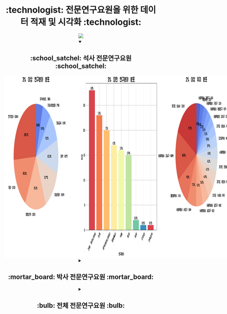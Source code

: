 <div align=center> <h1> :technologist: 전문연구요원을 위한 데이터 적재 및 시각화 :technologist: </h1> </div>

<div align = "center">
  <img src="https://img.shields.io/badge/awesome--jmy-FC60A8?style=for-the-badge&logo=Awesome Lists&logoColor=white"/>
</div>

<details open>
<summary align="center">
  <h2> :school_satchel: 석사 전문연구요원 :school_satchel: </h2>
</summary>
  <div align="center" style="display: flex;">
    <img src="prop/MS/연구분야.png">
    <img src="prop/MS/위치.png">
    <img src="prop/MS/지방청.png">
    <img src="prop/MS/TOP_30_현역_편입인원.png" height="600" style="margin-right: 10px;">
    <img src="prop/MS/TOP_30_현역_복무인원.png" height="600" style="margin-right: 10px;">
    </br>
    <a href="https://github.com/Zerohertz/awesome-jmy/blob/main/prop/MS/README.md"> :pencil: 표로 보기 :pencil: </a>
  </div>
</details>

<details>
<summary align="center">
  <h2> :mortar_board: 박사 전문연구요원 :mortar_board: </h2>
</summary>
  <div align="center" style="display: flex;">
    <img src="prop/PhD/연구분야.png">
    <img src="prop/PhD/위치.png">
    <img src="prop/PhD/지방청.png">
    <img src="prop/PhD/TOP_30_현역_편입인원.png" height="600" style="margin-right: 10px;">
    <img src="prop/PhD/TOP_30_현역_복무인원.png" height="600" style="margin-right: 10px;">
    </br>
    <a href="https://github.com/Zerohertz/awesome-jmy/blob/main/prop/PhD/README.md"> :pencil: 표로 보기 :pencil: </a>
  </div>
</details>

<details>
<summary align="center">
  <h2> :bulb: 전체 전문연구요원 :bulb: </h2>
</summary>
  <div align="center" style="display: flex;">
    <img src="prop/ALL/연구분야.png">
    <img src="prop/ALL/업종.png">
    <img src="prop/ALL/위치.png">
    <img src="prop/ALL/지방청.png">
    <img src="prop/ALL/TOP_30_현역_편입인원.png" height="600" style="margin-right: 10px;">
    <img src="prop/ALL/TOP_30_현역_복무인원.png" height="600" style="margin-right: 10px;">
    </br>
    <a href="https://github.com/Zerohertz/awesome-jmy/blob/main/prop/ALL/README.md"> :pencil: 표로 보기 :pencil: </a>
  </div>
</details>
